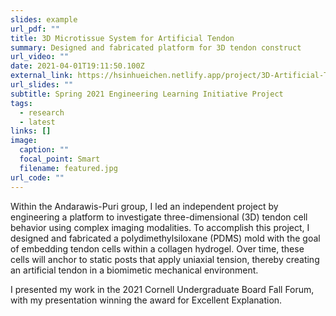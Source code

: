 ```yaml
---
slides: example
url_pdf: ""
title: 3D Microtissue System for Artificial Tendon
summary: Designed and fabricated platform for 3D tendon construct
url_video: ""
date: 2021-04-01T19:11:50.100Z
external_link: https://hsinhueichen.netlify.app/project/3D-Artificial-Tendon/
url_slides: ""
subtitle: Spring 2021 Engineering Learning Initiative Project
tags:
  - research
  - latest
links: []
image:
  caption: ""
  focal_point: Smart
  filename: featured.jpg
url_code: ""
---
```

Within the Andarawis-Puri group, I led an independent project by engineering a platform to investigate three-dimensional (3D) tendon cell behavior using complex imaging modalities. To accomplish this project, I designed and fabricated a polydimethylsiloxane (PDMS) mold with the goal of embedding tendon cells within a collagen hydrogel. Over time, these cells will anchor to static posts that apply uniaxial tension, thereby creating an artificial tendon in a biomimetic mechanical environment. 

I presented my work in the 2021 Cornell Undergraduate Board Fall Forum, with my presentation winning the award for Excellent Explanation.